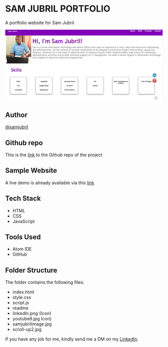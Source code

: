 # SAM JUBRIL PORTFOLIO

A portfolio website for Sam Jubril

![Sam Jubril](Sam-Shot.JPG)

## Author

[@samjubril](https://www.linkedin.com/in/sam-jubril-90398460)

## Github repo

This is the [link](https://github.com/users/samjubril/projects/2) to the Github repo of the project

## Sample Website

A live demo is already available via this [link](https://samjubril.github.io/)

## Tech Stack

- HTML
- CSS
- JavaScript

## Tools Used

- Atom IDE
- GitHub

## Folder Structure

The folder contains the following files:
- index.html
- style.css
- script.js
- readme
- linkedIn.png (Icon)
- youtube8.jpg Icon)
- samjubrilimage.jpg
- scroll-up2.jpg


If you have any job for me, kindly send me a DM on my [LinkedIn](https://www.linkedin.com/in/sam-jubril-90398460).
